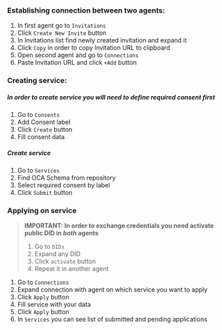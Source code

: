 ### Establishing connection between two agents:

1. In first agent go to `Invitations`
1. Click `Create New Invite` button
1. In Invitations list find newly created invitation and expand it
1. Click `Copy` in order to copy Invitation URL to clipboard
1. Open second agent and go to `Connections`
1. Paste Invitation URL and click `+Add` button

### Creating service:

##### In order to create service you will need to define required consent first

1. Go to `Consents`
1. Add Consent label
1. Click `Create` button
1. Fill consent data

##### Create service

1. Go to `Services`
1. Find OCA Schema from repository
1. Select required consent by label
1. Click `Submit` button

### Applying on service

> **IMPORTANT: In order to exchange credentials you need activate public DID in _both_ agents**
> 1. Go to `DIDs`
> 1. Expand any DID
> 1. Click `activate` button
> 1. Repeat it in another agent
1. Go to `Connections`
1. Expand connection with agent on which service you want to apply
1. Click `Apply` button
1. Fill service with your data
1. Click `Apply` button
1. In `Services` you can see list of submitted and pending applications
